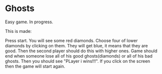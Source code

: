 # Ghosts
Easy game. In progress.

This is made:

Press start. You will see some red diamonds. Choose four of lower diamonds by clicking on them. They will get blue, it means that they are good. Then the second player should do this with higher ones. Game should end when someone lose all of his good ghosts(diamonds) or all of his bad ghosts. Then you should see "PLayer i wins!!!". If you click on the screen then the game will start again.
